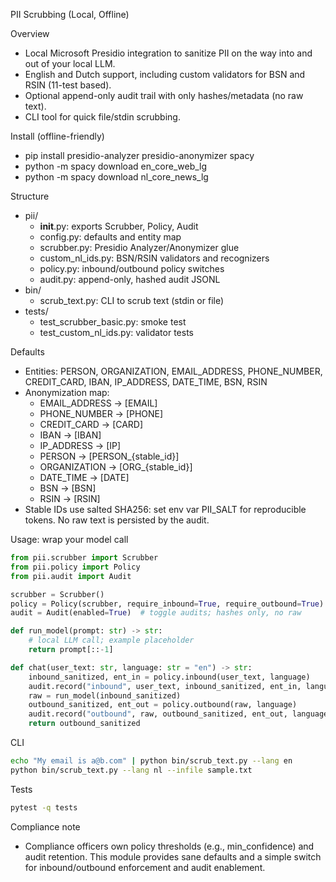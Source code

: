 PII Scrubbing (Local, Offline)

Overview
- Local Microsoft Presidio integration to sanitize PII on the way into and out of your local LLM.
- English and Dutch support, including custom validators for BSN and RSIN (11-test based).
- Optional append-only audit trail with only hashes/metadata (no raw text).
- CLI tool for quick file/stdin scrubbing.

Install (offline-friendly)
- pip install presidio-analyzer presidio-anonymizer spacy
- python -m spacy download en_core_web_lg
- python -m spacy download nl_core_news_lg

Structure
- pii/
  - __init__.py: exports Scrubber, Policy, Audit
  - config.py: defaults and entity map
  - scrubber.py: Presidio Analyzer/Anonymizer glue
  - custom_nl_ids.py: BSN/RSIN validators and recognizers
  - policy.py: inbound/outbound policy switches
  - audit.py: append-only, hashed audit JSONL
- bin/
  - scrub_text.py: CLI to scrub text (stdin or file)
- tests/
  - test_scrubber_basic.py: smoke test
  - test_custom_nl_ids.py: validator tests

Defaults
- Entities: PERSON, ORGANIZATION, EMAIL_ADDRESS, PHONE_NUMBER, CREDIT_CARD, IBAN, IP_ADDRESS, DATE_TIME, BSN, RSIN
- Anonymization map:
  - EMAIL_ADDRESS -> [EMAIL]
  - PHONE_NUMBER -> [PHONE]
  - CREDIT_CARD -> [CARD]
  - IBAN -> [IBAN]
  - IP_ADDRESS -> [IP]
  - PERSON -> [PERSON_{stable_id}]
  - ORGANIZATION -> [ORG_{stable_id}]
  - DATE_TIME -> [DATE]
  - BSN -> [BSN]
  - RSIN -> [RSIN]
- Stable IDs use salted SHA256: set env var PII_SALT for reproducible tokens. No raw text is persisted by the audit.

Usage: wrap your model call
```python
from pii.scrubber import Scrubber
from pii.policy import Policy
from pii.audit import Audit

scrubber = Scrubber()
policy = Policy(scrubber, require_inbound=True, require_outbound=True)
audit = Audit(enabled=True)  # toggle audits; hashes only, no raw

def run_model(prompt: str) -> str:
    # local LLM call; example placeholder
    return prompt[::-1]

def chat(user_text: str, language: str = "en") -> str:
    inbound_sanitized, ent_in = policy.inbound(user_text, language)
    audit.record("inbound", user_text, inbound_sanitized, ent_in, language)
    raw = run_model(inbound_sanitized)
    outbound_sanitized, ent_out = policy.outbound(raw, language)
    audit.record("outbound", raw, outbound_sanitized, ent_out, language)
    return outbound_sanitized
```

CLI
```bash
echo "My email is a@b.com" | python bin/scrub_text.py --lang en
python bin/scrub_text.py --lang nl --infile sample.txt
```

Tests
```bash
pytest -q tests
```

Compliance note
- Compliance officers own policy thresholds (e.g., min_confidence) and audit retention. This module provides sane defaults and a simple switch for inbound/outbound enforcement and audit enablement.

